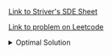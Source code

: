 [Link to Striver's SDE Sheet](https://takeuforward.org/interviews/strivers-sde-sheet-top-coding-interview-problems/)

[Link to problem on Leetcode](https://leetcode.com/problems/number-of-islands/)

<!-- [Link to Article on Solution](https://takeuforward.org/data-structure/) -->

<details><summary>Optimal Solution</summary>

Optimal Solution: TC = `O(N * M)`, SC = `O(N * M)`

Runtime: `67 ms`, faster than `33.66%`.<br>
Memory Usage: `12.5 MB`, less than `44.10%`.


<details><summary>Clean Code</summary>

![](https://github.com/archishmanghos/code-images/blob/master/Leetcode/200.png)

</details>

</details>